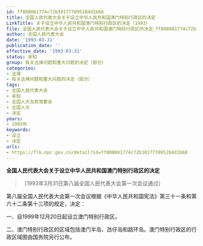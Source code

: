 ```yaml
---
id: ff808081774c72b301777095284d1b68
title: 全国人民代表大会关于设立中华人民共和国澳门特别行政区的决定
LinkTitle: 关于设立中华人民共和国澳门特别行政区的决定（1993）
file: 全国人民代表大会关于设立中华人民共和国澳门特别行政区的决定_ff808081774c72b301777095284d1b68.docx
author: 全国人民代表大会
date: '1993-03-31'
publication_date: ''
effective_date: '1993-03-31'
status: 未知
group: 有关法律问题和重大问题的决定（部分）
categories:
- 法律
- 有关法律问题和重大问题的决定（部分）
tags:
- 全国人民代表大会
- 未知
- 全国人大及其常委会
- 全国人大
- 决定
years:
- 1993年
keywords:
- 设立
- 决定
urls:
- https://flk.npc.gov.cn/detail?id=ff808081774c72b301777095284d1b68
---
```


**全国人民代表大会关于设立中华人民共和国澳门特别行政区的决定**

> （1993年3月31日第八届全国人民代表大会第一次会议通过）

第八届全国人民代表大会第一次会议根据《中华人民共和国宪法》第三十一条和第六十二条第十三项的规定，决定：

一、自1999年12月20日起设立澳门特别行政区。

二、澳门特别行政区的区域包括澳门半岛、氹仔岛和路环岛。澳门特别行政区的行政区域图由国务院另行公布。
